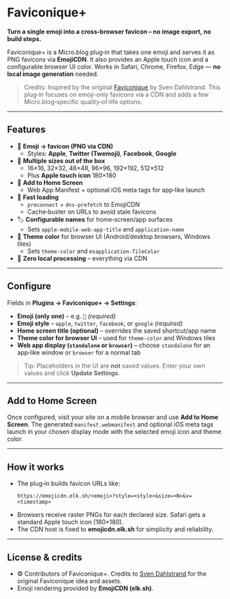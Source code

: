 # Faviconique+

**Turn a single emoji into a cross‑browser favicon – no image export, no build steps.**

Faviconique+ is a Micro.blog plug‑in that takes one emoji and serves it as PNG favicons via **EmojiCDN**. It also provides an Apple touch icon and a configurable browser UI color. Works in Safari, Chrome, Firefox, Edge — **no local image generation** needed.

> Credits: Inspired by the original [Faviconique](https://micro.blog/account/plugins/view/141) by Sven Dahlstrand. This plug‑in focuses on emoji-only favicons via a CDN and adds a few Micro.blog‑specific quality‑of‑life options.

---

## Features

- 🦄 **Emoji → favicon (PNG via CDN)**
  - Styles: **Apple**, **Twitter (Twemoji)**, **Facebook**, **Google**
- 📐 **Multiple sizes out of the box**
  - 16×16, 32×32, 48×48, 96×96, 192×192, 512×512
  - Plus **Apple touch icon** 180×180
- 📱 **Add to Home Screen**
  - Web App Manifest + optional iOS meta tags for app‑like launch
- 🚀 **Fast loading**
  - `preconnect` + `dns-prefetch` to EmojiCDN
  - Cache‑buster on URLs to avoid stale favicons
- 🏷️ **Configurable names** for home‑screen/app surfaces
  - Sets `apple-mobile-web-app-title` and `application-name`
- 🎨 **Theme color** for browser UI (Android/desktop browsers, Windows tiles)
  - Sets `theme-color` and `msapplication-TileColor`
- 🔧 **Zero local processing** – everything via CDN

---

## Configure

Fields in **Plugins → Faviconique+ → Settings**:

- **Emoji (only one)** – e.g. `🌱` *(required)*
- **Emoji style** – `apple`, `twitter`, `facebook`, or `google` *(required)*
- **Home screen title (optional)** – overrides the saved shortcut/app name
- **Theme color for browser UI** – used for `theme-color` and Windows tiles
- **Web app display (`standalone` or `browser`)** – choose `standalone` for an app‑like window or `browser` for a normal tab

> Tip: Placeholders in the UI are **not** saved values. Enter your own values and click **Update Settings**.

---

## Add to Home Screen

Once configured, visit your site on a mobile browser and use **Add to Home Screen**. The generated `manifest.webmanifest` and optional iOS meta tags launch in your chosen display mode with the selected emoji icon and theme color.

---

## How it works

- The plug‑in builds favicon URLs like:
  ```
  https://emojicdn.elk.sh/<emoji>?style=<style>&size=<N>&v=<timestamp>
  ```
- Browsers receive raster PNGs for each declared size. Safari gets a standard Apple touch icon (180×180).
- The CDN host is fixed to **emojicdn.elk.sh** for simplicity and reliability.

---

## License & credits

- © Contributors of Faviconique+. Credits to [Sven Dahlstrand](https://dahlstrand.net/) for the original Faviconique idea and assets.
- Emoji rendering provided by **EmojiCDN (elk.sh)**.
